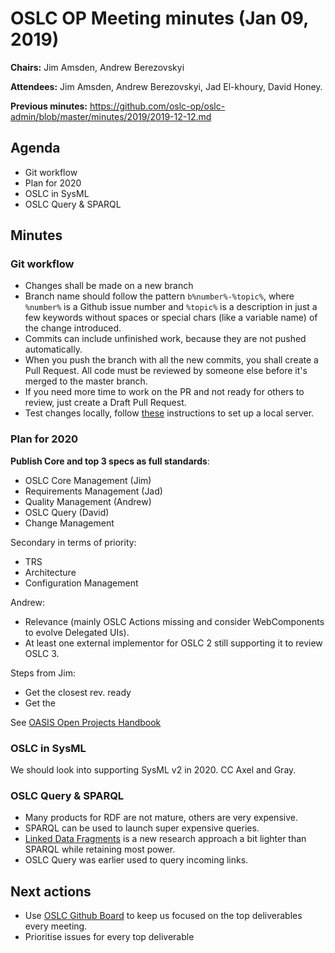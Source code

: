 # OSLC OP Meeting minutes (Jan 09, 2019)

**Chairs:** Jim Amsden, Andrew Berezovskyi

**Attendees:** Jim Amsden, Andrew Berezovskyi, Jad El-khoury, David Honey.

**Previous minutes:** https://github.com/oslc-op/oslc-admin/blob/master/minutes/2019/2019-12-12.md


## Agenda

- Git workflow
- Plan for 2020
- OSLC in SysML
- OSLC Query & SPARQL

## Minutes

### Git workflow

- Changes shall be made on a new branch
- Branch name should follow the pattern `b%number%-%topic%`, where `%number%` is a Github issue number and `%topic%` is a description in just a few keywords without spaces or special chars (like a variable name) of the change introduced.
- Commits can include unfinished work, because they are not pushed automatically.
- When you push the branch with all the new commits, you shall create a Pull Request. All code must be reviewed by someone else before it's merged to the master branch.
- If you need more time to work on the PR and not ready for others to review, just create a Draft Pull Request.
- Test changes locally, follow [these](https://github.com/oslc-op/oslc-specs#getting-started) instructions to set up a local server.

### Plan for 2020

**Publish Core and top 3 specs as full standards**:

- OSLC Core Management (Jim)
- Requirements Management (Jad)
- Quality Management (Andrew)
- OSLC Query (David)
- Change Management

Secondary in terms of priority:

- TRS
- Architecture
- Configuration Management

Andrew:

- Relevance (mainly OSLC Actions missing and consider WebComponents to evolve Delegated UIs).
- At least one external implementor for OSLC 2 still supporting it to review OSLC 3.

Steps from Jim:

- Get the closest rev. ready
- Get the 

See [OASIS Open Projects Handbook](https://www.oasis-open.org/oasis-open-projects-handbook#progression-of-work)

### OSLC in SysML

We should look into supporting SysML v2 in 2020. CC Axel and Gray.

### OSLC Query & SPARQL

- Many products for RDF are not mature, others are very expensive.
- SPARQL can be used to launch super expensive queries.
- [Linked Data Fragments](https://linkeddatafragments.org/concept/) is a new research approach a bit lighter than SPARQL while retaining most power.
- OSLC Query was earlier used to query incoming links. 

## Next actions

- Use [OSLC Github Board](https://github.com/oslc-op/oslc-specs/projects/2) to keep us focused on the top deliverables every meeting.
- Prioritise issues for every top deliverable

